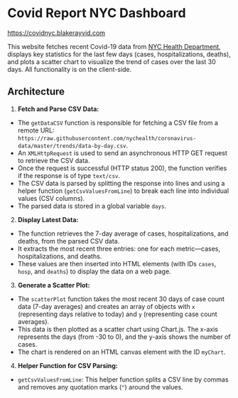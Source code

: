 # Covid Report NYC Dashboard

https://covidnyc.blakerayvid.com

This website fetches recent Covid-19 data from [NYC Health Department](https://github.com/nychealth/coronavirus-data), displays key statistics for the last few days (cases, hospitalizations, deaths), and plots a scatter chart to visualize the trend of cases over the last 30 days. All functionality is on the client-side.

## Architecture

1. **Fetch and Parse CSV Data:**

- The `getDataCSV` function is responsible for fetching a CSV file from a remote URL: `https://raw.githubusercontent.com/nychealth/coronavirus-data/master/trends/data-by-day.csv`.
- An `XMLHttpRequest` is used to send an asynchronous HTTP GET request to retrieve the CSV data.
- Once the request is successful (HTTP status 200), the function verifies if the response is of type `text/csv`.
- The CSV data is parsed by splitting the response into lines and using a helper function (`getCsvValuesFromLine`) to break each line into individual values (CSV columns).
- The parsed data is stored in a global variable `days`.

2. **Display Latest Data:**

- The function retrieves the 7-day average of cases, hospitalizations, and deaths, from the parsed CSV data.
- It extracts the most recent three entries: one for each metric—cases, hospitalizations, and deaths.
- These values are then inserted into HTML elements (with IDs `cases`, `hosp`, and `deaths`) to display the data on a web page.

3. **Generate a Scatter Plot:**

- The `scatterPlot` function takes the most recent 30 days of case count data (7-day averages) and creates an array of objects with `x` (representing days relative to today) and `y` (representing case count averages).
- This data is then plotted as a scatter chart using Chart.js. The x-axis represents the days (from -30 to 0), and the y-axis shows the number of cases.
- The chart is rendered on an HTML canvas element with the ID `myChart`.

4. **Helper Function for CSV Parsing:**

- `getCsvValuesFromLine`: This helper function splits a CSV line by commas and removes any quotation marks (`"`) around the values.